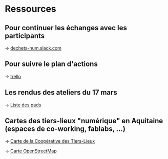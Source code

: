 # Ressources

## Pour continuer les échanges avec les participants

-> [dechets-num.slack.com](dechets-num.slack.com)

## Pour suivre le plan d'actions

-> [trello](https://trello.com/b/ADdL7CIZ/dechets-num)

## Les rendus des ateliers du 17 mars

-> [Liste des pads](https://cg33-dechetsnumerique.hackpad.com/)

## Cartes des tiers-lieux "numérique" en Aquitaine (espaces de co-working, fablabs, ...)

-> [Carte de la Coopérative des Tiers-Lieux](http://coop.tierslieux.net/espace-ouverts-et-en-projets/)

-> [Carte OpenStreetMap](http://umap.openstreetmap.fr/fr/map/co-working-aquitaine_33176#7/43.620/0.275)
